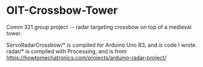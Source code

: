 # OIT-Crossbow-Tower
Comm 321 group project -- radar targeting crossbow on top of a medieval tower.

ServoRadarCrossbow/* is compiled for Arduino Uno R3, and is code I wrote.
radar/* is compiled with Processing, and is from https://howtomechatronics.com/projects/arduino-radar-project/

